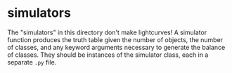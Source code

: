 # simulators

The "simulators" in this directory don't make lightcurves!  A simulator function produces the truth table given the number of objects, the number of classes, and any keyword arguments necessary to generate the balance of classes.  They should be instances of the simulator class, each in a separate `.py` file.